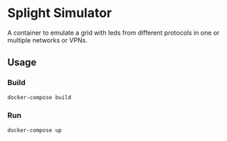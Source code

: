 # Splight Simulator

A container to emulate a grid with Ieds from different protocols in one or multiple networks or VPNs.

## Usage

### Build

```bash
docker-compose build
```

### Run

```bash
docker-compose up
```
